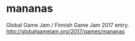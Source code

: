 # mananas

Global Game Jam / Finnish Game Jam 2017 entry. http://globalgamejam.org/2017/games/mananas
